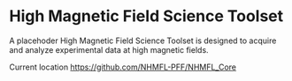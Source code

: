 # High Magnetic Field Science Toolset
A placehoder High Magnetic Field Science Toolset is designed to acquire and analyze experimental data at high magnetic fields.

Current location https://github.com/NHMFL-PFF/NHMFL_Core
